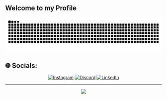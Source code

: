 ## Welcome to my Profile

<!-- Snake -->
<div align="center">

![snake gif](https://github.com/pedrooomrqs/pedrooomrqs/blob/output/github-snake-dark.svg)

</div>

## 🌐 Socials:
<div align="center">

[![Instagram](https://img.shields.io/badge/Instagram-%23E4405F.svg?logo=Instagram&logoColor=white)](https://instagram.com/ordepmrqs)
[![Discord](https://img.shields.io/badge/Discord-%237289DA.svg?logo=discord&logoColor=white)](https://discordapp.com/users/mrqs.exe)
[![LinkedIn](https://img.shields.io/badge/LinkedIn-%230077B5.svg?logo=linkedin&logoColor=white)](https://www.linkedin.com/in/pedro-marques-b0241633a/)

---

[![](https://visitcount.itsvg.in/api?id=pedrooomrqs&icon=0&color=0)](https://visitcount.itsvg.in)

</div>
